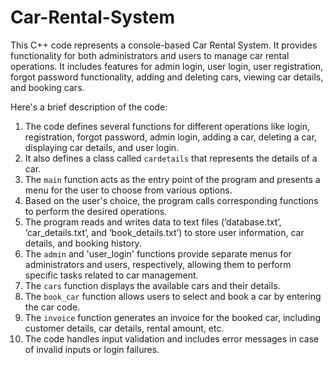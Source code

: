 # Car-Rental-System
This C++ code represents a console-based Car Rental System. It provides functionality for both administrators and users to manage car rental operations. It includes features for admin login, user login, user registration, forgot password functionality, adding and deleting cars, viewing car details, and booking cars.

Here's a brief description of the code:
1. The code defines several functions for different operations like login, registration, forgot password, admin login, adding a car, deleting a car, displaying car details, and user login.
2. It also defines a class called `cardetails` that represents the details of a car.
3. The `main` function acts as the entry point of the program and presents a menu for the user to choose from various options.
4. Based on the user's choice, the program calls corresponding functions to perform the desired operations.
5. The program reads and writes data to text files (‘database.txt’, ‘car_details.txt’, and ‘book_details.txt’) to store user information, car details, and booking history.
6. The `admin` and 'user_login' functions provide separate menus for administrators and users, respectively, allowing them to perform specific tasks related to car management.
7. The `cars` function displays the available cars and their details.
8. The `book_car` function allows users to select and book a car by entering the car code.
9. The `invoice` function generates an invoice for the booked car, including customer details, car details, rental amount, etc.
10. The code handles input validation and includes error messages in case of invalid inputs or login failures.



